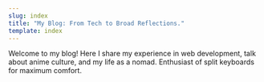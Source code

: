 ```yaml
---
slug: index
title: "My Blog: From Tech to Broad Reflections."
template: index
---
```

Welcome to my blog! Here I share my experience in web development, talk about anime culture, and my life as a nomad. Enthusiast of split keyboards for maximum comfort.
